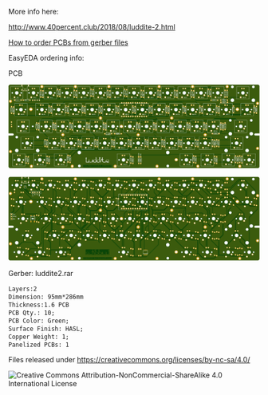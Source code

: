 More info here:

http://www.40percent.club/2018/08/luddite-2.html

[How to order PCBs from gerber files](http://www.40percent.club/2017/03/ordering-pcb.html)

EasyEDA ordering info:

PCB

![luddite_top](luddite_top.png)

![luddite_bottom](luddite_bottom.png)

Gerber: luddite2.rar


    Layers:2 
    Dimension: 95mm*286mm 
    Thickness:1.6 PCB 
    PCB Qty.: 10;
    PCB Color: Green;
    Surface Finish: HASL;
    Copper Weight: 1;
    Panelized PCBs: 1

	
Files released under https://creativecommons.org/licenses/by-nc-sa/4.0/

![Creative Commons Attribution-NonCommercial-ShareAlike 4.0 International License](https://i.creativecommons.org/l/by-nc-sa/4.0/88x31.png)
